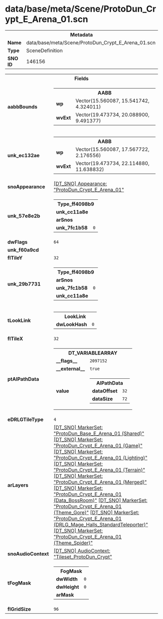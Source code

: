 <h1>data/base/meta/Scene/ProtoDun_Crypt_E_Arena_01.scn</h1><table><tr><th colspan="100%">Metadata</th></tr><tr><td><b>Name</b></td><td>data/base/meta/Scene/ProtoDun_Crypt_E_Arena_01.scn</td></tr><tr><td><b>Type</b></td><td>SceneDefinition</td></tr><tr><td><b>SNO ID</b></td><td>146156</td></tr></table>

<table><tr><th colspan="100%">Fields</th></tr><tr><td><b>aabbBounds</b></td><td><table><tr><th colspan="100%">AABB</th></tr><tr><td><b>wp</b></td><td>Vector(15.560087, 15.541742, 4.324011)</td></tr><tr><td><b>wvExt</b></td><td>Vector(19.473734, 20.088900, 9.491377)</td></tr></table>

</td></tr><tr><td><b>unk_ec132ae</b></td><td><table><tr><th colspan="100%">AABB</th></tr><tr><td><b>wp</b></td><td>Vector(15.560087, 17.567722, 2.176556)</td></tr><tr><td><b>wvExt</b></td><td>Vector(19.473734, 22.114880, 11.638832)</td></tr></table>

</td></tr><tr><td><b>snoAppearance</b></td><td><a href="..\Appearance\ProtoDun_Crypt_E_Arena_01.app.md">[DT_SNO] Appearance: "ProtoDun_Crypt_E_Arena_01"</a></td></tr><tr><td><b>unk_57e8e2b</b></td><td><table><tr><th colspan="100%">Type_ff4098b9</th></tr><tr><td><b>unk_cc11a8e</b></td><td></td></tr><tr><td><b>arSnos</b></td><td></td></tr><tr><td><b>unk_7fc1b58</b></td><td><code>0</code></td></tr></table>

</td></tr><tr><td><b>dwFlags</b></td><td><code>64</code></td></tr><tr><td><b>unk_f60a9cd</b></td><td></td></tr><tr><td><b>flTileY</b></td><td><code>32</code></td></tr><tr><td><b>unk_29b7731</b></td><td><table><tr><th colspan="100%">Type_ff4098b9</th></tr><tr><td><b>arSnos</b></td><td></td></tr><tr><td><b>unk_7fc1b58</b></td><td><code>0</code></td></tr><tr><td><b>unk_cc11a8e</b></td><td></td></tr></table>

</td></tr><tr><td><b>tLookLink</b></td><td><table><tr><th colspan="100%">LookLink</th></tr><tr><td><b>dwLookHash</b></td><td><code>0</code></td></tr></table>

</td></tr><tr><td><b>flTileX</b></td><td><code>32</code></td></tr><tr><td><b>ptAIPathData</b></td><td><table><tr><th colspan="100%">DT_VARIABLEARRAY</th></tr><tr><td><b>__flags__</b></td><td><code>2097152</code></td></tr><tr><td><b>__external__</b></td><td><code>true</code></td></tr><tr><td><b>value</b></td><td><table><tr><th colspan="100%">AIPathData</th></tr><tr><td><b>dataOffset</b></td><td><code>32</code></td></tr><tr><td><b>dataSize</b></td><td><code>72</code></td></tr></table>

</td></tr></table>

</td></tr><tr><td><b>eDRLGTileType</b></td><td><code>4</code></td></tr><tr><td><b>arLayers</b></td><td><a href="..\MarkerSet\ProtoDun_Base_E_Arena_01 (Shared).mrk.md">[DT_SNO] MarkerSet: "ProtoDun_Base_E_Arena_01 (Shared)"</a>
<a href="..\MarkerSet\ProtoDun_Crypt_E_Arena_01 (Game).mrk.md">[DT_SNO] MarkerSet: "ProtoDun_Crypt_E_Arena_01 (Game)"</a>
<a href="..\MarkerSet\ProtoDun_Crypt_E_Arena_01 (Lighting).mrk.md">[DT_SNO] MarkerSet: "ProtoDun_Crypt_E_Arena_01 (Lighting)"</a>
<a href="..\MarkerSet\ProtoDun_Crypt_E_Arena_01 (Terrain).mrk.md">[DT_SNO] MarkerSet: "ProtoDun_Crypt_E_Arena_01 (Terrain)"</a>
<a href="..\MarkerSet\ProtoDun_Crypt_E_Arena_01 (Merged).mrk.md">[DT_SNO] MarkerSet: "ProtoDun_Crypt_E_Arena_01 (Merged)"</a>
<a href="..\MarkerSet\ProtoDun_Crypt_E_Arena_01 (Data_BossRoom).mrk.md">[DT_SNO] MarkerSet: "ProtoDun_Crypt_E_Arena_01 (Data_BossRoom)"</a>
<a href="..\MarkerSet\ProtoDun_Crypt_E_Arena_01 (Theme_Gore).mrk.md">[DT_SNO] MarkerSet: "ProtoDun_Crypt_E_Arena_01 (Theme_Gore)"</a>
<a href="..\MarkerSet\ProtoDun_Crypt_E_Arena_01 (DRLG_Mage_Halls_StandardTeleporter).mrk.md">[DT_SNO] MarkerSet: "ProtoDun_Crypt_E_Arena_01 (DRLG_Mage_Halls_StandardTeleporter)"</a>
<a href="..\MarkerSet\ProtoDun_Crypt_E_Arena_01 (Theme_Spider).mrk.md">[DT_SNO] MarkerSet: "ProtoDun_Crypt_E_Arena_01 (Theme_Spider)"</a>
</td></tr><tr><td><b>snoAudioContext</b></td><td><a href="..\AudioContext\Tileset_ProtoDun_Crypt.auc.md">[DT_SNO] AudioContext: "Tileset_ProtoDun_Crypt"</a></td></tr><tr><td><b>tFogMask</b></td><td><table><tr><th colspan="100%">FogMask</th></tr><tr><td><b>dwWidth</b></td><td><code>0</code></td></tr><tr><td><b>dwHeight</b></td><td><code>0</code></td></tr><tr><td><b>arMask</b></td><td></td></tr></table>

</td></tr><tr><td><b>flGridSize</b></td><td><code>96</code></td></tr></table>

